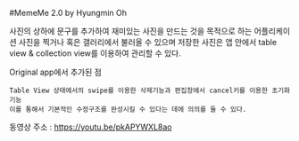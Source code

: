 #MemeMe 2.0 by Hyungmin Oh

사진의 상하에 문구를 추가하여 재미있는 사진을 만드는 것을 목적으로 하는 어플리케이션
사진을 찍거나 혹은 갤러리에서 불러올 수 있으며
저장한 사진은 앱 안에서 table view & collection view를 이용하여 관리할 수 있다.

Original app에서 추가된 점

    Table View 상태에서의 swipe를 이용한 삭제기능과 편집창에서 cancel키를 이용한 초기화 기능
    이를 통해서 기본적인 수정구조를 완성시킬 수 있다는 데에 의의를 둘 수 있다.





동영상 주소 : https://youtu.be/pkAPYWXL8ao
